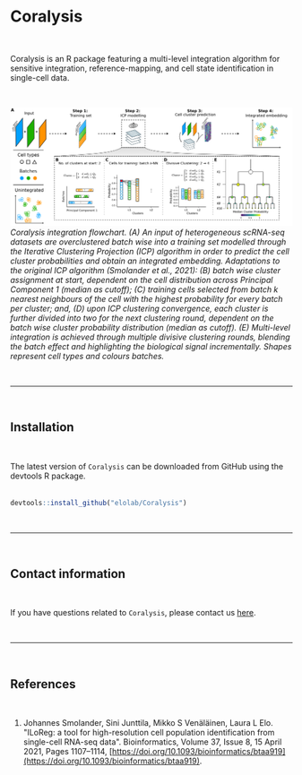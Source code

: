 # Coralysis

<br>

Coralysis is an R package featuring a multi-level integration algorithm for sensitive integration, reference-mapping, and cell state identification in single-cell data.

<br>

![](vignettes/Coralysis_flowchart.png)
*Coralysis integration flowchart. (A) An input of heterogeneous scRNA-seq datasets are overclustered batch wise into a training set modelled through the Iterative Clustering Projection (ICP) algorithm in order to predict the cell cluster probabilities and obtain an integrated embedding. Adaptations to the original ICP algorithm (Smolander et al., 2021): (B) batch wise cluster assignment at start, dependent on the cell distribution across Principal Component 1 (median as cutoff); (C) training cells selected from batch k nearest neighbours of the cell with the highest probability for every batch per cluster; and, (D) upon ICP clustering convergence, each cluster is further divided into two for the next clustering round, dependent on the batch wise cluster probability distribution (median as cutoff). (E) Multi-level integration is achieved through multiple divisive clustering rounds, blending the batch effect and highlighting the biological signal incrementally. Shapes represent cell types and colours batches.*

<br>

---

<br>

## Installation

<br>

The latest version of `Coralysis` can be downloaded from GitHub using the devtools R package.

```R

devtools::install_github("elolab/Coralysis")

```

<br>

---

<br>

## Contact information

<br>

If you have questions related to `Coralysis`, please contact us [here](https://github.com/elolab/Coralysis/issues). 

<br>

---

<br>

## References

<br>

1. Johannes Smolander, Sini Junttila, Mikko S Venäläinen, Laura L Elo. "ILoReg: a tool for high-resolution cell population identification from single-cell RNA-seq data". Bioinformatics, Volume 37, Issue 8, 15 April 2021, Pages 1107–1114, [https://doi.org/10.1093/bioinformatics/btaa919](https://doi.org/10.1093/bioinformatics/btaa919).

